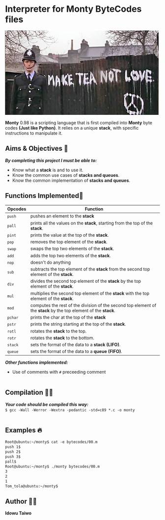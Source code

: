 #   Interpreter for Monty ByteCodes files
![stack_project](./photo.jpg)

**Monty** 0.98 is a scripting language that is first compiled into **Monty** byte codes **(Just like Python)**. It relies on a unique **stack**, with specific instructions to manipulate it.

## Aims & Objectives 🌟
***By completing this project I must be able to:***
-   Know what a **stack** is and to use it.
-   Know the common use cases of **stacks and queues**.
-   Know the common implementation of **stacks and queues**.

## Functions Implemented🌟
|   **Opcodes** |   **Function**    |
|   ----------  |   --------------  |
|   `push`      |    pushes an element to the **stack** |
|   `pall`      |   prints all the values on the **stack**, starting from the top of the **stack**. |
|   `pint`      |    prints the value at the top of the **stack**.  |
|   `pop`       |   removes the top element of the **stack**.   |
|   `swap`      |   swaps the top two elements of the **stack**.    |
|   `add`       |   adds the top two elements of the **stack**. |
|   `nop`       |   doesn't do anything |
|   `sub`       |   subtracts the top element of the **stack** from the second top element of the **stack**.    |
|   `div`       |   divides the second top element of the **stack** by the top element of the **stack**.    |
|   `mul`       |    multiplies the second top element of the **stack** with the top element of the **stack**.  |
|   `mod`       |   computes the rest of the division of the second top element of the **stack** by the top element of the **stack**.   |
|   `pchar`     |    prints the char at the top of the **stack**    |
|   `pstr`      |   prints the string starting at the top of the **stack**. |
|   `rotl`      |   rotates the **stack** to the top.   |
|   `rotr`      |   rotates the **stack** to the bottom.    |
|   `stack`     |    sets the format of the data to a **stack (LIFO)**. |
|   `queue`     |   sets the format of the data to a **queue (FIFO)**.  |

***Other functions implemented:***
-   Use of comments with `#` preceeding comment
<br><br>

##  Compilation 🏃🏻
***Your code should be compiled this way:*** <br>
`$ gcc -Wall -Werror -Wextra -pedantic -std=c89 *.c -o monty`
<br><br>

## Examples 🔥
```
Root@ubuntu:~/monty$ cat -e bytecodes/00.m
push 1$
push 2$
push 3$
pall$
Root@ubuntu:~/monty$ ./monty bytecodes/00.m
3
2
1
Tom_tola@ubuntu:~/monty$
```

##  Author 🤝🏽
**Idowu Taiwo** <br>

